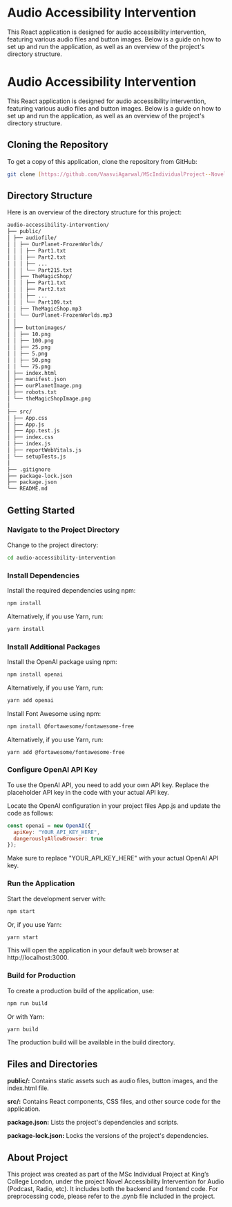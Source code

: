 # Audio Accessibility Intervention

This React application is designed for audio accessibility intervention, featuring various audio files and button images. Below is a guide on how to set up and run the application, as well as an overview of the project's directory structure.

# Audio Accessibility Intervention

This React application is designed for audio accessibility intervention, featuring various audio files and button images. Below is a guide on how to set up and run the application, as well as an overview of the project's directory structure.

## Cloning the Repository

To get a copy of this application, clone the repository from GitHub:

```bash
git clone [https://github.com/VaasviAgarwal/MScIndividualProject--NovelAccessibilityInterventionForAudio-RadioPodcastEtc/tree/main/audio-accessibility-intervention]
```

## Directory Structure

Here is an overview of the directory structure for this project:
```bash
audio-accessibility-intervention/
├── public/
│ ├── audiofile/
│ │ ├── OurPlanet-FrozenWorlds/
│ │ │ ├── Part1.txt
│ │ │ ├── Part2.txt
│ │ │ ├── ...
│ │ │ └── Part215.txt
│ │ ├── TheMagicShop/
│ │ │ ├── Part1.txt
│ │ │ ├── Part2.txt
│ │ │ ├── ...
│ │ │ └── Part109.txt
│ │ ├── TheMagicShop.mp3
│ │ └── OurPlanet-FrozenWorlds.mp3
│ │
│ ├── buttonimages/
│ │ ├── 10.png
│ │ ├── 100.png
│ │ ├── 25.png
│ │ ├── 5.png
│ │ ├── 50.png
│ │ └── 75.png
│ ├── index.html
│ ├── manifest.json
│ ├── ourPlanetImage.png
│ ├── robots.txt
│ └── theMagicShopImage.png
│
├── src/
│ ├── App.css
│ ├── App.js
│ ├── App.test.js
│ ├── index.css
│ ├── index.js
│ ├── reportWebVitals.js
│ └── setupTests.js
│
├── .gitignore
├── package-lock.json
├── package.json
└── README.md
```

## Getting Started

### **Navigate to the Project Directory**

Change to the project directory:

```bash
cd audio-accessibility-intervention
```
### **Install Dependencies**

Install the required dependencies using npm:

```bash
npm install
```

Alternatively, if you use Yarn, run:

```bash
yarn install
```

### **Install Additional Packages**

Install the OpenAI package using npm:

```bash
npm install openai
```
Alternatively, if you use Yarn, run:

```bash
yarn add openai
```
Install Font Awesome using npm:

```bash
npm install @fortawesome/fontawesome-free
```
Alternatively, if you use Yarn, run:

```bash
yarn add @fortawesome/fontawesome-free
```

### **Configure OpenAI API Key**
To use the OpenAI API, you need to add your own API key. Replace the placeholder API key in the code with your actual API key.

Locate the OpenAI configuration in your project files App.js and update the code as follows:

```javascript
const openai = new OpenAI({
  apiKey: "YOUR_API_KEY_HERE",
  dangerouslyAllowBrowser: true
});
```
Make sure to replace "YOUR_API_KEY_HERE" with your actual OpenAI API key.

### **Run the Application**

Start the development server with:

```bash
npm start
```

Or, if you use Yarn:

```bash
yarn start
```

This will open the application in your default web browser at http://localhost:3000.

### **Build for Production**
To create a production build of the application, use:

```bash
npm run build
```

Or with Yarn:

```bash
yarn build
```
The production build will be available in the build directory.

## Files and Directories

**public/:** Contains static assets such as audio files, button images, and the index.html file.

**src/:** Contains React components, CSS files, and other source code for the application.

**package.json:** Lists the project's dependencies and scripts.

**package-lock.json:** Locks the versions of the project's dependencies.

## About Project
This project was created as part of the MSc Individual Project at King’s College London, under the project Novel Accessibility Intervention for Audio (Podcast, Radio, etc). It includes both the backend and frontend code. For preprocessing code, please refer to the .pynb file included in the project.

